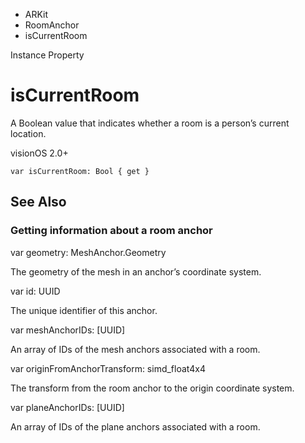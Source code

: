 

- ARKit
- RoomAnchor
-  isCurrentRoom 

Instance Property

# isCurrentRoom

A Boolean value that indicates whether a room is a person’s current location.

visionOS 2.0+

``` source
var isCurrentRoom: Bool { get }
```

## See Also

### Getting information about a room anchor

var geometry: MeshAnchor.Geometry

The geometry of the mesh in an anchor’s coordinate system.

var id: UUID

The unique identifier of this anchor.

var meshAnchorIDs: [UUID]

An array of IDs of the mesh anchors associated with a room.

var originFromAnchorTransform: simd_float4x4

The transform from the room anchor to the origin coordinate system.

var planeAnchorIDs: [UUID]

An array of IDs of the plane anchors associated with a room.

